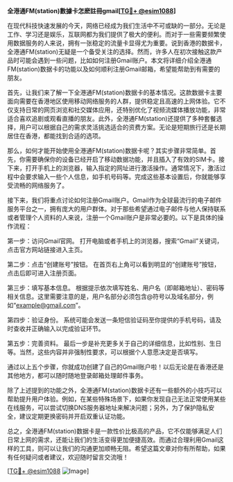 **全港通FM(station)數據卡怎麽註冊gmail[[TG💪+ @esim1088](https://t.me/s/esim1088)]**

在现代科技快速发展的今天，网络已经成为我们生活中不可或缺的一部分。无论是工作、学习还是娱乐，互联网都为我们提供了极大的便利。而对于一些需要频繁使用数据服务的人来说，拥有一张稳定的流量卡显得尤为重要。说到香港的数据卡，全港通FM(station)无疑是一个备受关注的选择。然而，许多人在初次接触这款产品时可能会遇到一些问题，比如如何注册Gmail账户。本文将详细介绍全港通FM(station)数据卡的功能以及如何顺利注册Gmail邮箱，希望能帮助到有需要的朋友。

首先，让我们来了解一下全港通FM(station)数据卡的基本情况。这款数据卡主要面向需要在香港地区使用移动网络服务的人群，提供稳定且高速的上网体验。它不仅支持日常的网页浏览和社交媒体应用，还特别优化了视频流媒体播放功能，非常适合喜欢追剧或观看直播的朋友。此外，全港通FM(station)还提供了多种套餐选择，用户可以根据自己的需求灵活挑选适合的资费方案。无论是短期旅行还是长期居住在香港，都能找到合适的选项。

那么，如何才能开始使用全港通FM(station)数据卡呢？其实步骤非常简单。首先，你需要确保你的设备已经开启了移动数据功能，并且插入了有效的SIM卡。接下来，打开手机上的浏览器，输入指定的网址进行激活操作。通常情况下，激活过程中会要求输入一些个人信息，如手机号码等。完成这些基本设置后，你就能够享受流畅的网络服务了。

接下来，我们将重点讨论如何注册Gmail账户。Gmail作为全球最流行的电子邮件服务平台之一，拥有庞大的用户群体。对于那些希望通过电子邮件与他人保持联系或者管理个人资料的人来说，注册一个Gmail账户是非常必要的。以下是具体的操作流程：

第一步：访问Gmail官网。
打开电脑或者手机上的浏览器，搜索“Gmail”关键词，点击官方网站链接进入主页。

第二步：点击“创建账号”按钮。
在首页右上角可以看到明显的“创建账号”按钮，点击后即可进入注册页面。

第三步：填写基本信息。
根据提示依次填写姓名、用户名（即邮箱地址）、密码等相关信息。这里需要注意的是，用户名部分必须包含@符号以及域名部分，例如“example@gmail.com”。

第四步：验证身份。
系统可能会发送一条短信验证码至你提供的手机号码，请及时查收并正确输入以完成验证环节。

第五步：完善资料。
最后一步是补充更多关于自己的详细信息，比如性别、生日等。当然，这些内容并非强制性要求，可以根据个人意愿决定是否填写。

通过以上五个步骤，你就成功创建了自己的Gmail账户啦！以后无论是在香港还是其他地方，都可以随时随地登录邮箱处理邮件事务。

除了上述提到的功能之外，全港通FM(station)数据卡还有一些额外的小技巧可以帮助提升用户体验。例如，在某些特殊场景下，如果你发现自己无法正常使用某些在线服务，可以尝试切换DNS服务器地址来解决问题；另外，为了保护隐私安全，建议定期更换密码并开启双重认证功能。

总之，全港通FM(station)数据卡是一款性价比极高的产品，它不仅能够满足人们日常上网的需求，还能让我们的生活变得更加便捷高效。而通过合理利用Gmail这样的工具，则可以让我们的沟通更加顺畅无阻。希望这篇文章对你有所帮助，如果有任何疑问或者建议，欢迎随时留言交流哦！

[[TG💪+ @esim1088](https://t.me/s/esim1088) ![Image](https://i.postimg.cc/4NQfJmqS/Snipaste-2025-05-13-00-14-12.png)]
